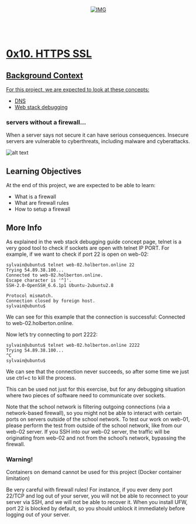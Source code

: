<!-- repo image -->
<br />
<div align="center">
  <a href="https://github.com/github_username/repo_name">
    <img src="https://github.com/Abubacer/README-Template/blob/master/images/banner.png" alt="IMG" 
  </a>

<h1 align="center"></h1>
<div align="left">
<br />

# 0x10. HTTPS SSL

## Background Context

For this project, we are expected to look at these concepts:

- [DNS](https://intranet.alxswe.com/concepts/12)
- [Web stack debugging](https://intranet.alxswe.com/concepts/68)

### servers without a firewall…

When a server says not secure it can have serious consequences. Insecure servers are vulnerable to cyberthreats, including malware and cyberattacks.

![alt text](https://s3.amazonaws.com/intranet-projects-files/holbertonschool-sysadmin_devops/155/holbertonschool-firewall.gif)

## Learning Objectives

At the end of this project, we are expected to be able to learn:

- What is a firewall
- What are firewall rules
- How to setup a firewall

## More Info

As explained in the web stack debugging guide concept page, telnet is a very good tool to check if sockets are open with telnet IP PORT. For example, if we want to check if port 22 is open on web-02:

```
sylvain@ubuntu$ telnet web-02.holberton.online 22
Trying 54.89.38.100...
Connected to web-02.holberton.online.
Escape character is '^]'.
SSH-2.0-OpenSSH_6.6.1p1 Ubuntu-2ubuntu2.8

Protocol mismatch.
Connection closed by foreign host.
sylvain@ubuntu$
```

We can see for this example that the connection is successful: Connected to web-02.holberton.online.

Now let’s try connecting to port 2222:

```
sylvain@ubuntu$ telnet web-02.holberton.online 2222
Trying 54.89.38.100...
^C
sylvain@ubuntu$
```

We can see that the connection never succeeds, so after some time we just use ctrl+c to kill the process.

This can be used not just for this exercise, but for any debugging situation where two pieces of software need to communicate over sockets.

Note that the school network is filtering outgoing connections (via a network-based firewall), so you might not be able to interact with certain ports on servers outside of the school network. To test our work on web-01, please perform the test from outside of the school network, like from our web-02 server. If you SSH into our web-02 server, the traffic will be originating from web-02 and not from the school’s network, bypassing the firewall.

### Warning!

Containers on demand cannot be used for this project (Docker container limitation)

Be very careful with firewall rules! For instance, if you ever deny port 22/TCP and log out of your server, you will not be able to reconnect to your server via SSH, and we will not be able to recover it. When you install UFW, port 22 is blocked by default, so you should unblock it immediately before logging out of your server.

